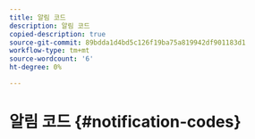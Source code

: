 ```yaml
---
title: 알림 코드
description: 알림 코드
copied-description: true
source-git-commit: 89bdda1d4bd5c126f19ba75a819942df901183d1
workflow-type: tm+mt
source-wordcount: '6'
ht-degree: 0%

---
```



# 알림 코드 {#notification-codes}
